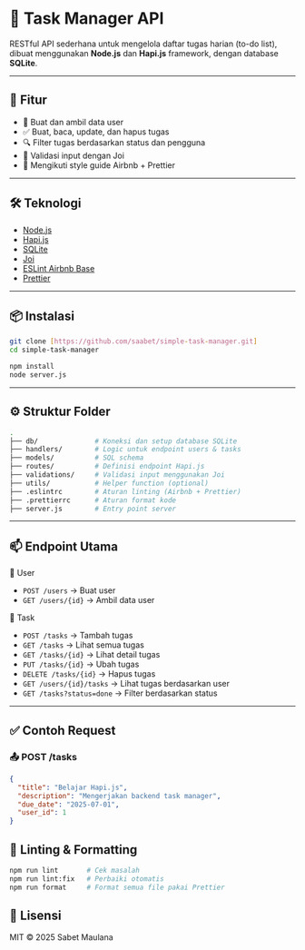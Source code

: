 # 📝 Task Manager API

RESTful API sederhana untuk mengelola daftar tugas harian (to-do list), dibuat menggunakan **Node.js** dan **Hapi.js** framework, dengan database **SQLite**.

---

## 🚀 Fitur

- 🔐 Buat dan ambil data user
- ✅ Buat, baca, update, dan hapus tugas
- 🔍 Filter tugas berdasarkan status dan pengguna
- 📄 Validasi input dengan Joi
- 🎯 Mengikuti style guide Airbnb + Prettier

---

## 🛠️ Teknologi

- [Node.js](https://nodejs.org/)
- [Hapi.js](https://hapi.dev/)
- [SQLite](https://www.sqlite.org/)
- [Joi](https://joi.dev/)
- [ESLint Airbnb Base](https://github.com/airbnb/javascript)
- [Prettier](https://prettier.io/)

---

## 📦 Instalasi

```bash
git clone [https://github.com/saabet/simple-task-manager.git]
cd simple-task-manager

npm install
node server.js
```

---

## ⚙️ Struktur Folder

```bash
.
├── db/              # Koneksi dan setup database SQLite
├── handlers/        # Logic untuk endpoint users & tasks
├── models/          # SQL schema
├── routes/          # Definisi endpoint Hapi.js
├── validations/     # Validasi input menggunakan Joi
├── utils/           # Helper function (optional)
├── .eslintrc        # Aturan linting (Airbnb + Prettier)
├── .prettierrc      # Aturan format kode
├── server.js        # Entry point server
```

---

## 📫 Endpoint Utama

🔹 User
  * `POST /users` → Buat user
  * `GET /users/{id}` → Ambil data user

🔹 Task
  * `POST /tasks` → Tambah tugas
  * `GET /tasks` → Lihat semua tugas
  * `GET /tasks/{id}` → Lihat detail tugas
  * `PUT /tasks/{id}` → Ubah tugas
  * `DELETE /tasks/{id}` → Hapus tugas
  * `GET /users/{id}/tasks` → Lihat tugas berdasarkan user
  * `GET /tasks?status=done` → Filter berdasarkan status

---

## ✅ Contoh Request

### 📤 POST /tasks

```json
{
  "title": "Belajar Hapi.js",
  "description": "Mengerjakan backend task manager",
  "due_date": "2025-07-01",
  "user_id": 1
}

```

## 🧪 Linting & Formatting

```bash
npm run lint       # Cek masalah
npm run lint:fix   # Perbaiki otomatis
npm run format     # Format semua file pakai Prettier
```

## 📃 Lisensi
MIT © 2025 Sabet Maulana
